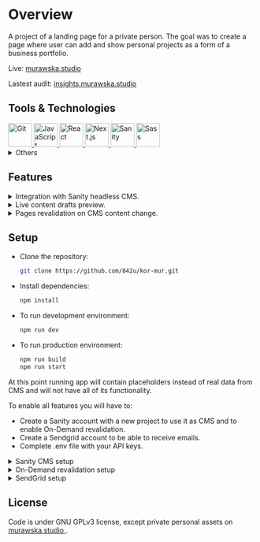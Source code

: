 # Overview

A project of a landing page for a private person. The goal was to create a page where user can add and show personal projects as a form of a business portfolio.

Live:
<a href="https://www.murawska.studio/" target="_blank">
murawska.studio
</a>

Lastest audit:
<a href="https://www.insights.murawska.studio/" target="_blank">
insights.murawska.studio
</a>

## Tools & Technologies

<a href="https://git-scm.com/" target="_blank">
 <img height=48 width=48 src="https://cdn.jsdelivr.net/gh/devicons/devicon@latest/icons/git/git-original.svg" alt="Git"/>
</a>
<a href="https://developer.mozilla.org/en-US/docs/Web/JavaScript" target="_blank">
 <img height=48 width=48 src="https://cdn.jsdelivr.net/gh/devicons/devicon@latest/icons/javascript/javascript-plain.svg" alt="JavaScript" />
</a>
<a href="https://react.dev/" target="_blank">
 <img height=48 width=48 src="https://cdn.jsdelivr.net/gh/devicons/devicon@latest/icons/react/react-original.svg" alt="React"/>
</a>
<a href="https://nextjs.org/" target="_blank">
 <img height=48 width=48 src="https://cdn.jsdelivr.net/gh/devicons/devicon@latest/icons/nextjs/nextjs-plain.svg" alt="Next.js"/>
</a>
<a href="https://www.sanity.io/" target="_blank">
 <img height=48 width=48 src="https://cdn.jsdelivr.net/gh/devicons/devicon@latest/icons/sanity/sanity-plain.svg" alt="Sanity"/>
</a>
<a href="https://sass-lang.com/" target="_blank">
 <img height=48 width=48 src="https://cdn.jsdelivr.net/gh/devicons/devicon@latest/icons/sass/sass-original.svg" alt="Sass"/>
</a>

<details>
    <summary>Others</summary>
    <table>
        <thead>
            <tr>
                <th></th>
                <th>Tool</th>
                <th>Used for</th>
            </tr>
        </thead>
        <tbody>
            <tr>
                <td>
                    <a href="https://github.com/" target="_blank"><img height=32 width=32 src="https://cdn.jsdelivr.net/gh/devicons/devicon@latest/icons/github/github-original.svg" alt="GitHub"/></a>
                </td>
                <td>GitHub</td>
                <td>project management and maintenance, CI/CD</td>
            </tr>
            <tr>
                <td>
                    <a href="https://unlighthouse.dev/" target="_blank"><img height=32 width=32 src="https://unlighthouse.dev/logo-light.svg" alt="Unlighthouse"/></a>
                </td>
                <td>Unlighthouse</td>
                <td>quality assurance</td>
            </tr>
            <tr>
                <td>
                    <a href="https://www.figma.com/" target="_blank"><img height=32 width=32 src="https://cdn.jsdelivr.net/gh/devicons/devicon@latest/icons/figma/figma-original.svg" alt="Figma"/></a>
                </td>
                <td>Figma</td>
                <td>design, assets, prototyping, wireframing
                    <details>
                        <table>
                            <thead>
                                <tr>
                                    <th>Screen Size</th>
                                    <th></th>
                                    <th></th>
                                </tr>
                            </thead>
                            <tbody>
                                <tr>
                                    <td>Mobile</td>
                                    <td>
                                        <a href="https://www.figma.com/file/T9dJa9ck29CvkLH5yA1CcU/kor-mur-Wireframes?node-id=35%3A477&t=3LtvFHsMaSQbzBul-1">Wireframe</a>
                                    </td>
                                    <td>
                                        <a href="https://www.figma.com/proto/T9dJa9ck29CvkLH5yA1CcU/kor-mur-Wireframes?node-id=1-2&scaling=scale-down&page-id=0%3A1&starting-point-node-id=1%3A2">Prototype</a>
                                    </td>
                                </tr>
                                <tr>
                                    <td>Tablet</td>
                                    <td>
                                        <a href="https://www.figma.com/file/T9dJa9ck29CvkLH5yA1CcU/kor-mur-Wireframes?node-id=123%3A910&t=3LtvFHsMaSQbzBul-1">Wireframe</a>
                                    </td>
                                    <td>
                                        <a href="https://www.figma.com/proto/T9dJa9ck29CvkLH5yA1CcU/kor-mur-Wireframes?node-id=123-1028&scaling=scale-down&page-id=123%3A908&starting-point-node-id=123%3A1028">Prototype</a>
                                    </td>
                                </tr>
                                <tr>
                                    <td>Desktop</td>
                                    <td>
                                        <a href="https://www.figma.com/design/T9dJa9ck29CvkLH5yA1CcU/kor-mur-wireframes?node-id=165%3A570&t=3g16CT5J7dtwYLNs-1">Wireframe</a>
                                    </td>
                                    <td>
                                        <a href="https://www.figma.com/proto/T9dJa9ck29CvkLH5yA1CcU/kor-mur-wireframes?node-id=165-689&t=6Ol4xmG1IZFvpA83-1&scaling=scale-down&page-id=123%3A909&starting-point-node-id=165%3A689">Prototype</a>
                                    </td>
                                </tr>
                                <tr>
                                    <a href="https://www.figma.com/file/7MlMZr0CoRwcLto6aAkac9/kor-mur-design?node-id=19-3">Color palette</a>
                                </tr>
                            </tbody>
                        </table>
                    </details>
                </td>
            </tr>
            <tr>
                <td>
                    <a href="https://www.atlassian.com/software/jira" target="_blank"><img height=32 width=32 src="https://cdn.jsdelivr.net/gh/devicons/devicon@latest/icons/jira/jira-original.svg" alt="Jira"/></a>
                </td>
                <td>Jira</td>
                <td>
                    project management and maintenance
                </td>
            </tr>
            <tr>
                <td>
                    <a href="https://jestjs.io/" target="_blank"><img height=32 width=32 src="https://cdn.jsdelivr.net/gh/devicons/devicon@latest/icons/jest/jest-plain.svg" alt="Jest"/></a>
                </td>
                <td>Jest</td>
                <td>
                    code testing and quality assurance
                </td>
            </tr>
            <tr>
                <td>
                    <a href="https://testing-library.com/" target="_blank"><img height=32 width=32 src="https://testing-library.com/img/octopus-128x128.png" alt="Testing Library"/></a>
                </td>
                <td>Testing Library</td>
                <td>
                    code testing and quality assurance
                </td>
            </tr>
            <tr>
                <td>
                    <a href="https://eslint.org/" target="_blank"><img height=32 width=32 src="https://www.svgrepo.com/show/353709/eslint.svg" alt="ESlint"/></a>
                </td>
                <td>ESLint</td>
                <td>code linting</td>
            </tr>
            <tr>
                <td>
                    <a href="https://prettier.io/" target="_blank"><img height=32 width=32 src="https://www.svgrepo.com/show/354208/prettier.svg" alt="Prettier"/></a>
                </td>
                <td>Prettier</td>
                <td>code formatting</td>
            </tr>
            <tr>
                <td>
                    <a href="https://stylelint.io/" target="_blank"><img height=32 width=32 src="https://www.svgrepo.com/show/354405/stylelint.svg" alt="Stylelint"/></a>
                </td>
                <td>Stylelint</td>
                <td>code formatting</td>
            </tr>
            <tr>
                <td>
                    <a href="https://www.apollographql.com/" target="_blank"><img height=32 width=32 src="https://www.svgrepo.com/show/305728/apollographql.svg" alt="Apollo GraphQL"/></a>
                </td>
                <td>Apollo</td>
                <td>GraphQL client</td>
            </tr>
            <tr>
                <td>
                    <a href="https://www.framer.com/motion/" target="_blank"><img height=32 width=32 src="https://cdn.jsdelivr.net/gh/devicons/devicon@latest/icons/framermotion/framermotion-original.svg" alt="Framer Motion"/></a>
                </td>
                <td>Framer Motion</td>
                <td>animations</td>
            </tr>
            <tr>
                <td>
                    <a href="https://ngrok.com/" target="_blank"><img height=32 width=32 src="https://assets-global.website-files.com/63ed4bc7a4b189da942a6b8c/6411ffa0b395a44345ed2b1a_Frame%201.svg" alt="ngrok"/></a>
                </td>
                <td>ngrok</td>
                <td>local environment tunneling and webhook testing</td>
            </tr>
            <tr>
                <td>
                    <a href="https://sendgrid.com/" target="_blank"><img height=32 width=32 src="https://sendgrid.com/content/dam/sendgrid/global/en/7_company/brand/Twilio-Logo-Product-SendGrid-Icon-RGB%201.png/_jcr_content/renditions/compressed-original.webp" alt="SendGrid"/></a>
                </td>
                <td>SendGrid</td>
                <td>email service</td>
            </tr>
        </tbody>
    </table>
</details>

## Features

<details>
    <summary>Integration with Sanity headless CMS.</summary>

To minimize the developer interference in adding and managing new content on the page, and to give the user a clear and easy way to do that on his own, Sanity CMS was used.

The user has an administration panel under the `/studio` path in which he can manage content on the page such as projects, assets, etc.

[Video.webm](https://github.com/842u/kor-mur/assets/23544888/1cbdaa91-a68c-4c90-9d7b-55e5c49a19f4)

</details>

<details>
    <summary>Live content drafts preview.</summary>

The user can see how content changes will look without the need to deploy those to production.

This can be done inside the studio.

[Video_2.webm](https://github.com/842u/kor-mur/assets/23544888/552a3bd8-fab6-4e59-832a-b42c32ec9de9)

Or just by hitting the `/api/enable-draft` endpoint.

[Video_3.webm](https://github.com/842u/kor-mur/assets/23544888/b7955cd6-6c78-438b-a051-9efba73dcd29)

</details>

<details>
    <summary>Pages revalidation on CMS content change.</summary>

To not have to deploy the whole application every time content changes, and to ensure site performance, there is integration with Sanity webhooks.

When content changes, webhook will send info payload to the `/api/revalidate` endpoint, and then the server will generate necessary, new static files with fresh data.

</details>

## Setup

- Clone the repository:
  ```bash
  git clone https://github.com/842u/kor-mur.git
  ```
- Install dependencies:
  ```bash
  npm install
  ```
- To run development environment:
  ```bash
  npm run dev
  ```
- To run production environment:
  ```bash
  npm run build
  npm run start
  ```

At this point running app will contain placeholders instead of real data from CMS and will not have all of its functionality.

To enable all features you will have to:

- Create a Sanity account with a new project to use it as CMS and to enable On-Demand revalidation.
- Create a Sendgrid account to be able to receive emails.
- Complete .env file with your API keys.

<details>
  <summary>Sanity CMS setup</summary>

- Create "production" and "development" datasets in your Sanity project.
- Complete .env with the dataset name you want to use.
- Complete .env with your Sanity project ID.
- Complete .env with your Sanity GraphQL endpoint for your project.

  `https://<yourProjectId>.api.sanity.io/v1/graphql/<dataset>/default`

- Deploy GraphQL API:

  ```bash
  npx sanity graphql deploy
  ```

- Add your hosts to CORS origins in Sanity project.

  e.g. `http://localhost:3000` for development

  e.g. `https://www.your.domain` for production

- Enter studio to add content.

  e.g. `http://localhost:3000/studio`

</details>

<details>
  <summary>On-Demand revalidation setup</summary>

To be able to revalidate routes in production on content change you will have to set up Sanity webhooks.

- Create a new webhook in Sanity project.
- Add the URL to the revalidation api endpoint.

  e.g. `https://www.your.domain/api/revalidate`

- Select "production" dataset.
- Select webhook trigger on Create, Update, Delete.
- Set Filter to:
  ```
  _type in ['heroSectionSettings', 'mottoSectionSettings', 'featuredProjectsSectionSettings', 'contactSectionSettings', 'aboutSectionSettings', 'tag', 'project']
  ```
- Set Projection to:
  ```
  {
  _type,
  _id,
  "operationType": delta::operation(),
  "projectSlug": slug.current,
  "tagsSlugsBefore": before().tags[]->slug.current,
  "tagsSlugsAfter": after().tags[]->slug.current,
  }
  ```
- Create a secret for webhook and add it to your .env.

  </details>

<details>
  <summary>SendGrid setup</summary>

- Authenticate your Sender Identity on SendGrid.
- Complete .env with your SendGrid Sender email.
- Complete .env with recipent email.

</details>

## License

Code is under GNU GPLv3 license, except private personal assets on <a href="https://www.murawska.studio/" target="_blank">
murawska.studio
</a>.
